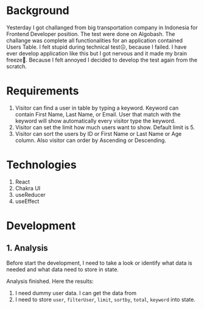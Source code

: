 # Background

Yesterday I got challanged from big transportation company in Indonesia for Frontend Developer position. The test were done on Algobash. The challange was complete all functionalities for an application contained Users Table. I felt stupid during technical test😖, because I failed. I have ever develop application like this but I got nervous and it made my brain freeze🥶. Because I felt annoyed I decided to develop the test again from the scratch.

# Requirements

1. Visitor can find a user in table by typing a keyword. Keyword can contain First Name, Last Name, or Email. User that match with the keyword will show automatically every visitor type the keyword.
2. Visitor can set the limit how much users want to show. Default limit is 5.
3. Visitor can sort the users by ID or First Name or Last Name or Age column. Also visitor can order by Ascending or Descending.

# Technologies

1. React
2. Chakra UI
3. useReducer
4. useEffect

# Development

## 1. Analysis

Before start the development, I need to take a look or identify what data is needed and what data need to store in state.

Analysis finished. Here the results:

1. I need dummy user data. I can get the data from [](https://dummyjson.com/users)
2. I need to store `user`, `filterUser`, `limit`, `sortby`, `total`, `keyword` into state.
